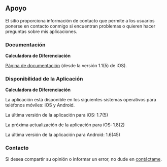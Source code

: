 ## Apoyo

El sitio proporciona información de contacto que permite a los usuarios ponerse en contacto conmigo si encuentran problemas o quieren hacer preguntas sobre mis aplicaciones.

### Documentación

**Calculadora de Diferenciación**

[Página de documentación](https://www.taketechease.com/differentiation/differentiation-calculator-es.html) (desde la versión 1.1(5) de iOS).
  
### Disponibilidad de la Aplicación

**Calculadora de Diferenciación**

La aplicación está disponible en los siguientes sistemas operativos para teléfonos móviles: iOS y Android.

La última versión de la aplicación para iOS: 1.7(5)
  
La próxima actualización de la aplicación para iOS: 1.8(2)
  
La última versión de la aplicación para Android: 1.6(45)
  
### Contacto

Si desea compartir su opinión o informar un error, no dude en [contáctame](mailto:i.d.kosinska@gmail.com).

